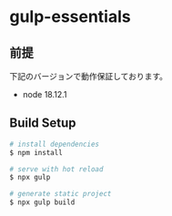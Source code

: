 # gulp-essentials

## 前提

下記のバージョンで動作保証しております。

- node 18.12.1

## Build Setup

```bash
# install dependencies
$ npm install

# serve with hot reload
$ npx gulp

# generate static project
$ npx gulp build
```
